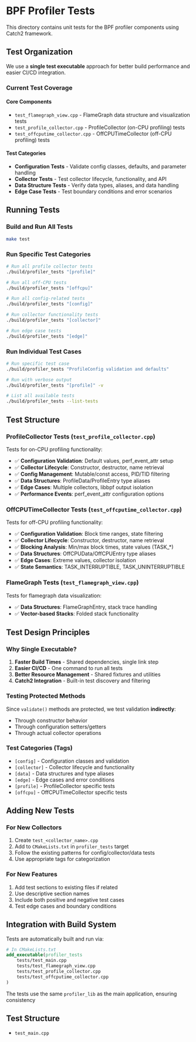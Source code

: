 # BPF Profiler Tests

This directory contains unit tests for the BPF profiler components using Catch2 framework.

## Test Organization

We use a **single test executable** approach for better build performance and easier CI/CD integration.

### Current Test Coverage

#### Core Components
- `test_flamegraph_view.cpp` - FlameGraph data structure and visualization tests
- `test_profile_collector.cpp` - ProfileCollector (on-CPU profiling) tests  
- `test_offcputime_collector.cpp` - OffCPUTimeCollector (off-CPU profiling) tests

#### Test Categories
- **Configuration Tests** - Validate config classes, defaults, and parameter handling
- **Collector Tests** - Test collector lifecycle, functionality, and API
- **Data Structure Tests** - Verify data types, aliases, and data handling
- **Edge Case Tests** - Test boundary conditions and error scenarios

## Running Tests

### Build and Run All Tests
```bash
make test
```

### Run Specific Test Categories
```bash
# Run all profile collector tests
./build/profiler_tests "[profile]"

# Run all off-CPU tests  
./build/profiler_tests "[offcpu]"

# Run all config-related tests
./build/profiler_tests "[config]"

# Run collector functionality tests
./build/profiler_tests "[collector]"

# Run edge case tests
./build/profiler_tests "[edge]"
```

### Run Individual Test Cases
```bash
# Run specific test case
./build/profiler_tests "ProfileConfig validation and defaults"

# Run with verbose output
./build/profiler_tests "[profile]" -v

# List all available tests
./build/profiler_tests --list-tests
```

## Test Structure

### ProfileCollector Tests (`test_profile_collector.cpp`)

Tests for on-CPU profiling functionality:

- ✅ **Configuration Validation**: Default values, perf_event_attr setup
- ✅ **Collector Lifecycle**: Constructor, destructor, name retrieval
- ✅ **Config Management**: Mutable/const access, PID/TID filtering
- ✅ **Data Structures**: ProfileData/ProfileEntry type aliases  
- ✅ **Edge Cases**: Multiple collectors, libbpf output isolation
- ✅ **Performance Events**: perf_event_attr configuration options

### OffCPUTimeCollector Tests (`test_offcputime_collector.cpp`)

Tests for off-CPU profiling functionality:

- ✅ **Configuration Validation**: Block time ranges, state filtering
- ✅ **Collector Lifecycle**: Constructor, destructor, name retrieval
- ✅ **Blocking Analysis**: Min/max block times, state values (TASK_*)
- ✅ **Data Structures**: OffCPUData/OffCPUEntry type aliases
- ✅ **Edge Cases**: Extreme values, collector isolation
- ✅ **State Semantics**: TASK_INTERRUPTIBLE, TASK_UNINTERRUPTIBLE

### FlameGraph Tests (`test_flamegraph_view.cpp`)

Tests for flamegraph data visualization:

- ✅ **Data Structures**: FlameGraphEntry, stack trace handling
- ✅ **Vector-based Stacks**: Folded stack functionality

## Test Design Principles

### Why Single Executable?
1. **Faster Build Times** - Shared dependencies, single link step
2. **Easier CI/CD** - One command to run all tests
3. **Better Resource Management** - Shared fixtures and utilities
4. **Catch2 Integration** - Built-in test discovery and filtering

### Testing Protected Methods
Since `validate()` methods are protected, we test validation **indirectly**:
- Through constructor behavior
- Through configuration setters/getters
- Through actual collector operations

### Test Categories (Tags)
- `[config]` - Configuration classes and validation
- `[collector]` - Collector lifecycle and functionality  
- `[data]` - Data structures and type aliases
- `[edge]` - Edge cases and error conditions
- `[profile]` - ProfileCollector specific tests
- `[offcpu]` - OffCPUTimeCollector specific tests

## Adding New Tests

### For New Collectors
1. Create `test_<collector_name>.cpp`
2. Add to `CMakeLists.txt` in `profiler_tests` target
3. Follow the existing patterns for config/collector/data tests
4. Use appropriate tags for categorization

### For New Features
1. Add test sections to existing files if related
2. Use descriptive section names
3. Include both positive and negative test cases
4. Test edge cases and boundary conditions

## Integration with Build System

Tests are automatically built and run via:
```cmake
# In CMakeLists.txt
add_executable(profiler_tests
    tests/test_main.cpp
    tests/test_flamegraph_view.cpp
    tests/test_profile_collector.cpp
    tests/test_offcputime_collector.cpp
)
```

The tests use the same `profiler_lib` as the main application, ensuring consistency

## Test Structure

- `test_main.cpp`